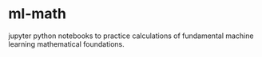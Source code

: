 # ml-math
jupyter python notebooks to practice calculations of fundamental machine learning mathematical foundations.
